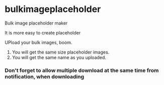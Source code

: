# bulkimageplaceholder
Bulk image placeholder maker
<p>It is more easy to create placeholder <br></p>
UPload your bulk images, boom.

1. You will get the same size placeholder images.
2. You will get the same name as you uploaded.

<h3>Don't forget to allow multiple download at the same time from notification, when downloading</h3>
